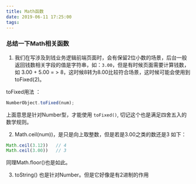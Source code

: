 ```yaml
---
title: Math函数
date: 2019-06-11 17:25:00
tags:
---
```


### 总结一下Math相关函数

1. 我们在写涉及到钱业务逻辑前端页面时，会有保留2位小数的场景，后台一般返回钱数相关字段的值是字符串，如：` 3.00 `，但是有时候页面需要计算钱数，如 3.00 + 5.00 = > 8，这时候8转为8.00比较符合场景，这时候可能会使用到toFixed(2)。

toFixed用法 ： 

~~~javascript
NumberObject.toFixed(num);
~~~
上面意思是针对Number型，才能使用 ` toFixed() `, 切记这个也是满足四舍五入的数学规则。

2. Math.ceil(num))，是只是向上取整数，但是若是3.00之类的数还是3 如下： 
~~~javascript
Math.ceil(3.12))   // 4
Math.ceil(3.00))   // 3
~~~

同理Math.floor()也是如此。

3. toString() 也是针对Number。但是它好像是有2进制的作用

